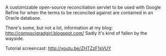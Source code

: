 A customizable open-source reconciliation servlet to be used with Google Refine for when the terms to be reconciled against are contained in an Oracle database.

There's some, but not a lot, information at my blog: http://compscigradgirl.blogspot.com/ Sadly it's kind of fallen by the wayside.

Tutorial screencast: http://youtu.be/ZHTZzF1sVUY